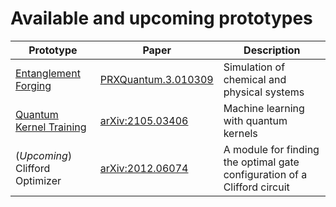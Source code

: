 # Available and upcoming prototypes

|Prototype | Paper | Description |
| ------ | ------ | ------ |
| [Entanglement Forging](https://github.com/qiskit-community/prototype-entanglement-forging) | [PRXQuantum.3.010309](https://journals.aps.org/prxquantum/abstract/10.1103/PRXQuantum.3.010309) | Simulation of chemical and physical systems |
| [Quantum Kernel Training](https://github.com/qiskit-community/prototype-quantum-kernel-training) | [arXiv:2105.03406](https://arxiv.org/abs/2105.03406) | Machine learning with quantum kernels |
| (_Upcoming_) Clifford Optimizer | [arXiv:2012.06074](https://arxiv.org/abs/2012.06074) |  A module for finding the optimal gate configuration of a Clifford circuit
